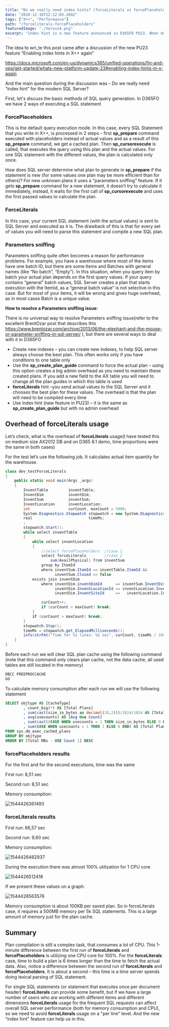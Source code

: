 ```yaml
---
title: "Do we really need index hints? (forceLiterals vs forcePlaceholders)"
date: "2018-12-10T22:12:03.284Z"
tags: ["X++", "Performance"]
path: "/forceliterals-forcePlaceholders"
featuredImage: "./Versus4.png"
excerpt: "Index hint is a new feature announced in D365FO PU23. When do we need it and what is the performance overhead of others alternatives."
---
```


The idea to wri_te this post came after a discussion of the new PU23 feature “Enabling index hints in X++ again”

<https://docs.microsoft.com/en-us/dynamics365/unified-operations/fin-and-ops/get-started/whats-new-platform-update-23#enabling-index-hints-in-x-again>

And the main question during the discussion was – Do we really need “index hint” for the modern SQL Server?

First, let's discuss the basic methods of SQL query generation.
In D365FO we have 2 ways of executing a SQL statement

### **ForcePlaceholders**

This is the default query execution mode. In this case, every SQL Statement that you write in X++, is processed in 2 steps – first **sp_prepare** command executed with placeholders instead of actual values and as a result of this **sp_prepare** command, we get a cached plan. Then **sp_cursorexecute** is called, that executes the query using this plan and the actual values. For one SQL statement with the different values, the plan is calculated only once.

How does SQL server determine what plan to generate in **sp_prepare** if the statement is new (for some values one plan may be more efficient than for others)? For new unknown plans it uses a “parameters sniffing” feature. If it gets **sp_prepare** command for a new statement, it doesn’t try to calculate it immediately, instead, it waits for the first call of **sp_cursorexecute** and uses the first passed values to calculate the plan.

### **ForceLiterals**

In this case, your current SQL statement (with the actual values) is sent to SQL Server and executed as it is. The drawback of this is that for every set of values you will need to parse this statement and compile a new SQL plan.

### **Parameters sniffing**

Parameters sniffing quite often becomes a reason for performance problems. For example, you have a warehouse where most of the items have one batch ID, but there are some Items and Batches with general names (like “No batch”, “Empty”). In this situation, when you query item by batch your actual plan depends on the first query values. If your query contains “general” batch values, SQL Server creates a plan that starts execution with the ItemId, as a “general batch value” is not selective in this case. But for most of your items, it will be wrong and gives huge overhead, as in most cases Batch is a unique value.

**How to resolve a Parameters sniffing issue**:

There is no universal way to resolve Parameters sniffing issue(refer to the excellent BrentOzar post that describes this <https://www.brentozar.com/archive/2013/06/the-elephant-and-the-mouse-or-parameter-sniffing-in-sql-server/> ), but there are several ways to deal with it in D365FO

- Create new indexes – you can create new indexes, to help SQL server always choose the best plan. This often works only if you have conditions to one table only
- Use the **sp\_create\_plan\_guide** command to force the actual plan – using this option creates a big admin overhead as you need to maintain these created plans. If you add a new field to the AX table you will need to change all the plan guides in which this table is used
- **forceLiterals** hint –you send actual values to the SQL Server and it chooses the best plan for these values. The overhead is that the plan will need to be compiled every time
- Use index hint (new feature in PU23) – it is the same as **sp\_create\_plan\_guide** but with no admin overhead

## Overhead of forceLiterals usage

Let’s check, what is the overhead of **forceLiterals** usage(I have tested this on medium size AX2012 DB and on D365 8.1 demo, time proportions were the same in both cases)

For the test let’s use the following job. It calculates actual item quantity for the warehouse.

```csharp
class dev_testForceLiterals
{
    public static void main(Args _args)
    {
        InventTable         inventTable;
        InventDim           inventDim;
        InventSum           inventSum;
        InventLocation      inventLocation;
        int                 curCount, maxCount = 5000;
        System.Diagnostics.Stopwatch stopwatch = new System.Diagnostics.Stopwatch();
        real                         timeMs;
        ;
        stopwatch.Start();
        while select inventTable
        {
            while select inventLocation
            {
                //select forcePlaceholders  //case 1
                select forceLiterals        //case 2
                    sum(AvailPhysical) from inventSum
                group by ItemId
                where inventSum.ItemId == inventTable.ItemId &&
                      inventSum.Closed == false
            exists join inventDim
                where inventDim.inventDimId      == inventSum.InventDimId &&
                      inventDim.InventLocationId == inventLocation.InventLocationId &&
                      inventDim.InventSiteId     ==   inventLocation.InventSiteId;

                curCount++;
                if (curCount > maxCount) break;
            }
            if (curCount > maxCount) break;
        }
        stopwatch.Stop();
        timeMs = stopwatch.get_ElapsedMilliseconds();
        info(strFmt("Time for %1 lines: %2 sec", curCount, timeMs / 1000));
    }
}
```

Before each run we will clear SQL plan cache using the following command (note that this command only clears plan cache, not the data cache, all used tables are still located in the memory)

```sql
DBCC FREEPROCCACHE
GO
```

To calculate memory consumption after each run we will use the following statement

```sql
SELECT objtype AS [CacheType]
        , count_big(*) AS [Total Plans]
        , sum(cast(size_in_bytes as decimal(18,2)))/1024/1024 AS [Total MBs]
        , avg(usecounts) AS [Avg Use Count]
        , sum(cast((CASE WHEN usecounts = 1 THEN size_in_bytes ELSE 0 END) as decimal(18,2)))/1024/1024 AS [Total MBs - USE Count 1]
        , sum(CASE WHEN usecounts = 1 THEN 1 ELSE 0 END) AS [Total Plans - USE Count 1]
FROM sys.dm_exec_cached_plans
GROUP BY objtype
ORDER BY [Total MBs - USE Count 1] DESC
```

### **forcePlaceholders results**

For the first and for the second executions, time was the same

First run: 8,51 sec

Second run: 8,51 sec

Memory consumption:

![1544426361493](Memory1.png)

### **forceLiterals results**

First run: 66,57 sec

Second run: 9,60 sec

Memory consumption:

![1544426462937](Memory2.png)

During the execution there was almost 100% utilization for 1 CPU core

![1544426512418](CPU2.png)

If we present these values on a graph:

![1544426563576](Compare1.png)

Memory consumption is about 100KB per saved plan. So in forceLiterals case, it requires a 500MB memory per 5k SQL statements. This is a large amount of memory just for the plan cache.

## Summary

Plan compilation is still a complex task, that consumes a lot of CPU. This 1-minute difference between the first run of **forceLiterals** and **forcePlaceholders** is utilizing one CPU core for 100%. For the **forceLiterals** case, time to build a plan is 6 times longer than the time to fetch the actual data. Also, notice a difference between the second run of **forceLiterals** and **forcePlaceholders**. It is about a second – this time is a time server spends doing lexical parsing of SQL statement.

For single SQL statements (or statement that executes once per document header) **forceLiterals** can provide some benefit, but if we have a large number of users who are working with different items and different dimensions **forceLiterals** usage for the frequent SQL requests can affect overall SQL server performance (both for memory consumption and CPU), so we need to avoid **forceLiterals** usage on a "per line" level. And the new “index hint” feature can help us in this.
